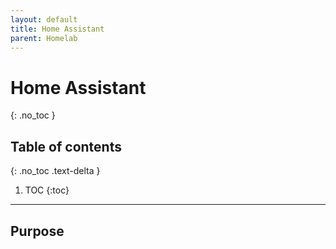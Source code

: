 ```yaml
---
layout: default
title: Home Assistant
parent: Homelab
---
```


# Home Assistant
{: .no_toc }

## Table of contents
{: .no_toc .text-delta }

1. TOC
{:toc}

---

## Purpose